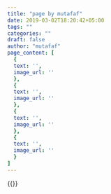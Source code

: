 ```yaml
---
title: "page by mutafaf"
date: 2019-03-02T18:20:42+05:00
tags: ""
categories: ""
draft: false
author: "mutafaf"
page_content: [
  {
  text: '',
  image_url: ''
  },
  {
  text: '',
  image_url: ''
  },
  {
  text: '',
  image_url: ''
  },
  {
  text: '',
  image_url: ''
  }
]
---
```

{{<related-list>}}
